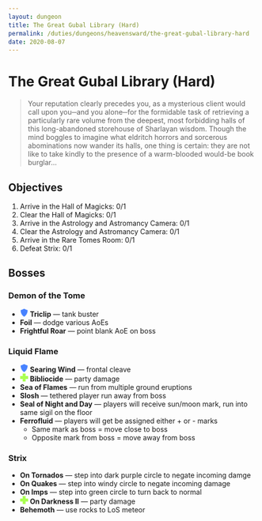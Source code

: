 ```yaml
---
layout: dungeon
title: The Great Gubal Library (Hard)
permalink: /duties/dungeons/heavensward/the-great-gubal-library-hard
date: 2020-08-07
---
```


# The Great Gubal Library (Hard)

> Your reputation clearly precedes you, as a mysterious client would call upon you─and you alone─for the formidable task of retrieving a particularly rare volume from the deepest, most forbidding halls of this long-abandoned storehouse of Sharlayan wisdom. Though the mind boggles to imagine what eldritch horrors and sorcerous abominations now wander its halls, one thing is certain: they are not like to take kindly to the presence of a warm-blooded would-be book burglar...

## Objectives

1. Arrive in the Hall of Magicks: 0/1
2. Clear the Hall of Magicks: 0/1
3. Arrive in the Astrology and Astromancy Camera: 0/1
4. Clear the Astrology and Astromancy Camera: 0/1
5. Arrive in the Rare Tomes Room: 0/1
6. Defeat Strix: 0/1

## Bosses

### Demon of the Tome

- ![](/assets/icons/role-tank.png) **Triclip** — tank buster
- **Foil** — dodge various AoEs
- **Frightful Roar** — point blank AoE on boss

### Liquid Flame

- ![](/assets/icons/role-tank.png) **Searing Wind** — frontal cleave
- ![](/assets/icons/role-healer.png) **Bibliocide** — party damage
- **Sea of Flames** — run from multiple ground eruptions
- **Slosh** — tethered player run away from boss
- **Seal of Night and Day** — players will receive sun/moon mark, run into same sigil on the floor
- **Ferrofluid** — players will get be assigned either + or - marks
  - Same mark as boss = move close to boss
  - Opposite mark from boss = move away from boss

### Strix

- **On Tornados** — step into dark purple circle to negate incoming damge
- **On Quakes** — step into windy circle to negate incoming damage
- **On Imps** — step into green circle to turn back to normal
- ![](/assets/icons/role-healer.png) **On Darkness II** — party damage
- **Behemoth** — use rocks to LoS meteor

